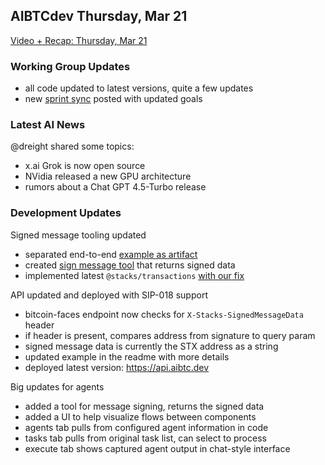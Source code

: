 ## AIBTCdev Thursday, Mar 21

[Video + Recap: Thursday, Mar 21](https://twitter.com/whoabuddydev/status/1770917316269600923)

### Working Group Updates

- all code updated to latest versions, quite a few updates
- new [sprint sync](https://github.com/orgs/stacks-network/discussions/533#discussioncomment-8840383) posted with updated goals

### Latest AI News

@dreight shared some topics:

- x.ai Grok is now open source
- NVidia released a new GPU architecture
- rumors about a Chat GPT 4.5-Turbo release

### Development Updates

Signed message tooling updated

- separated end-to-end [example as artifact](https://github.com/aibtcdev/agent-tools-ts/blob/main/src/wallet/sign-message-example.ts)
- created [sign message tool](https://github.com/aibtcdev/agent-tools-ts/blob/main/src/wallet/sign-message.ts) that returns signed data
- implemented latest `@stacks/transactions` [with our fix](https://github.com/hirosystems/stacks.js/pull/1650)

API updated and deployed with SIP-018 support

- bitcoin-faces endpoint now checks for `X-Stacks-SignedMessageData` header
- if header is present, compares address from signature to query param
- signed message data is currently the STX address as a string
- updated example in the readme with more details
- deployed latest version: https://api.aibtc.dev

Big updates for agents

- added a tool for message signing, returns the signed data
- added a UI to help visualize flows between components
- agents tab pulls from configured agent information in code
- tasks tab pulls from original task list, can select to process
- execute tab shows captured agent output in chat-style interface
